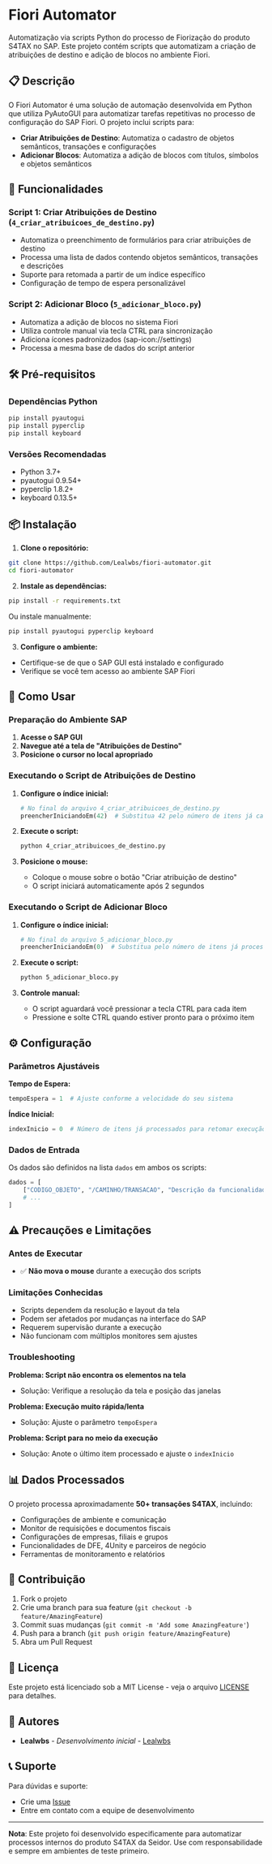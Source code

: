 # Fiori Automator

Automatização via scripts Python do processo de Fiorização do produto S4TAX no SAP. Este projeto contém scripts que automatizam a criação de atribuições de destino e adição de blocos no ambiente Fiori.

## 📋 Descrição

O Fiori Automator é uma solução de automação desenvolvida em Python que utiliza PyAutoGUI para automatizar tarefas repetitivas no processo de configuração do SAP Fiori. O projeto inclui scripts para:

- **Criar Atribuições de Destino**: Automatiza o cadastro de objetos semânticos, transações e configurações
- **Adicionar Blocos**: Automatiza a adição de blocos com títulos, símbolos e objetos semânticos

## 🚀 Funcionalidades

### Script 1: Criar Atribuições de Destino (`4_criar_atribuicoes_de_destino.py`)
- Automatiza o preenchimento de formulários para criar atribuições de destino
- Processa uma lista de dados contendo objetos semânticos, transações e descrições
- Suporte para retomada a partir de um índice específico
- Configuração de tempo de espera personalizável

### Script 2: Adicionar Bloco (`5_adicionar_bloco.py`)
- Automatiza a adição de blocos no sistema Fiori
- Utiliza controle manual via tecla CTRL para sincronização
- Adiciona ícones padronizados (sap-icon://settings)
- Processa a mesma base de dados do script anterior

## 🛠️ Pré-requisitos

### Dependências Python
```bash
pip install pyautogui
pip install pyperclip
pip install keyboard
```

### Versões Recomendadas
- Python 3.7+
- pyautogui 0.9.54+
- pyperclip 1.8.2+
- keyboard 0.13.5+

## 📦 Instalação

1. **Clone o repositório:**
```bash
git clone https://github.com/Lealwbs/fiori-automator.git
cd fiori-automator
```

2. **Instale as dependências:**
```bash
pip install -r requirements.txt
```

Ou instale manualmente:
```bash
pip install pyautogui pyperclip keyboard
```

3. **Configure o ambiente:**
- Certifique-se de que o SAP GUI está instalado e configurado
- Verifique se você tem acesso ao ambiente SAP Fiori

## 🎯 Como Usar

### Preparação do Ambiente SAP

1. **Acesse o SAP GUI**
2. **Navegue até a tela de "Atribuições de Destino"**
3. **Posicione o cursor no local apropriado**

### Executando o Script de Atribuições de Destino

1. **Configure o índice inicial:**
   ```python
   # No final do arquivo 4_criar_atribuicoes_de_destino.py
   preencherIniciandoEm(42)  # Substitua 42 pelo número de itens já cadastrados
   ```

2. **Execute o script:**
   ```bash
   python 4_criar_atribuicoes_de_destino.py
   ```

3. **Posicione o mouse:**
   - Coloque o mouse sobre o botão "Criar atribuição de destino"
   - O script iniciará automaticamente após 2 segundos

### Executando o Script de Adicionar Bloco

1. **Configure o índice inicial:**
   ```python
   # No final do arquivo 5_adicionar_bloco.py
   preencherIniciandoEm(0)  # Substitua pelo número de itens já processados
   ```

2. **Execute o script:**
   ```bash
   python 5_adicionar_bloco.py
   ```

3. **Controle manual:**
   - O script aguardará você pressionar a tecla CTRL para cada item
   - Pressione e solte CTRL quando estiver pronto para o próximo item

## ⚙️ Configuração

### Parâmetros Ajustáveis

**Tempo de Espera:**
```python
tempoEspera = 1  # Ajuste conforme a velocidade do seu sistema
```

**Índice Inicial:**
```python
indexInicio = 0  # Número de itens já processados para retomar execução
```

### Dados de Entrada

Os dados são definidos na lista `dados` em ambos os scripts:
```python
dados = [
    ["CODIGO_OBJETO", "/CAMINHO/TRANSACAO", "Descrição da funcionalidade"],
    # ...
]
```

## ⚠️ Precauções e Limitações

### Antes de Executar
- ✅ **Não mova o mouse** durante a execução dos scripts

### Limitações Conhecidas
- Scripts dependem da resolução e layout da tela
- Podem ser afetados por mudanças na interface do SAP
- Requerem supervisão durante a execução
- Não funcionam com múltiplos monitores sem ajustes

### Troubleshooting

**Problema: Script não encontra os elementos na tela**
- Solução: Verifique a resolução da tela e posição das janelas

**Problema: Execução muito rápida/lenta**
- Solução: Ajuste o parâmetro `tempoEspera`

**Problema: Script para no meio da execução**
- Solução: Anote o último item processado e ajuste o `indexInicio`

## 📊 Dados Processados

O projeto processa aproximadamente **50+ transações S4TAX**, incluindo:

- Configurações de ambiente e comunicação
- Monitor de requisições e documentos fiscais
- Configurações de empresas, filiais e grupos
- Funcionalidades de DFE, 4Unity e parceiros de negócio
- Ferramentas de monitoramento e relatórios

## 🤝 Contribuição

1. Fork o projeto
2. Crie uma branch para sua feature (`git checkout -b feature/AmazingFeature`)
3. Commit suas mudanças (`git commit -m 'Add some AmazingFeature'`)
4. Push para a branch (`git push origin feature/AmazingFeature`)
5. Abra um Pull Request

## 📝 Licença

Este projeto está licenciado sob a MIT License - veja o arquivo [LICENSE](LICENSE) para detalhes.

## 👥 Autores

- **Lealwbs** - *Desenvolvimento inicial* - [Lealwbs](https://github.com/Lealwbs)

## 📞 Suporte

Para dúvidas e suporte:
- Crie uma [Issue](https://github.com/Lealwbs/fiori-automator/issues)
- Entre em contato com a equipe de desenvolvimento

---

**Nota**: Este projeto foi desenvolvido especificamente para automatizar processos internos do produto S4TAX da Seidor. Use com responsabilidade e sempre em ambientes de teste primeiro.
